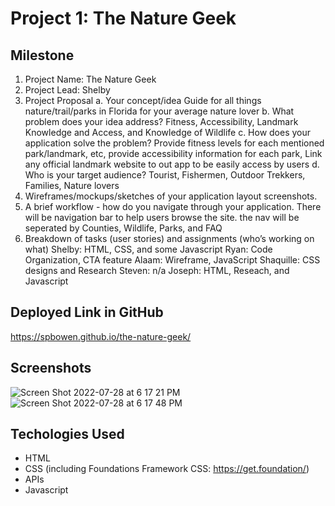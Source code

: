 # Project 1: The Nature Geek

## Milestone
1. Project Name: The Nature Geek
2. Project Lead: Shelby
3. Project Proposal
    a. Your concept/idea
		Guide for all things nature/trail/parks in Florida for your average nature lover
    b. What problem does your idea address?
		Fitness, Accessibility, Landmark Knowledge and Access, and Knowledge of Wildlife
    c. How does your application solve the problem?
		Provide fitness levels for each mentioned park/landmark, etc, provide accessibility information for each park, Link any official landmark website to out app to be easily access by users
    d. Who is your target audience?
		Tourist, Fishermen, Outdoor Trekkers, Families, Nature lovers
4. Wireframes/mockups/sketches of your application layout screenshots.
5. A brief workflow - how do you navigate through your application.
          There will be navigation bar to help users browse the site. the nav will be seperated by Counties, Wildlife, Parks, and FAQ
6. Breakdown of tasks (user stories) and assignments (who’s working on what)
		Shelby: HTML, CSS, and some Javascript
		Ryan: Code Organization, CTA feature
		Alaam: Wireframe, JavaScript
		Shaquille: CSS designs and Research
		Steven: n/a
		Joseph: HTML, Reseach, and Javascript
    
## Deployed Link in GitHub

https://spbowen.github.io/the-nature-geek/

## Screenshots
![Screen Shot 2022-07-28 at 6 17 21 PM](https://user-images.githubusercontent.com/106043324/181646654-71a394ed-938c-4083-aa78-c9484b6e10d8.png)
![Screen Shot 2022-07-28 at 6 17 48 PM](https://user-images.githubusercontent.com/106043324/181646708-fa697e46-86fd-4baf-a20b-0f6bc1b9ad96.png)

## Techologies Used
* HTML
* CSS (including Foundations Framework CSS: https://get.foundation/)
* APIs
* Javascript

